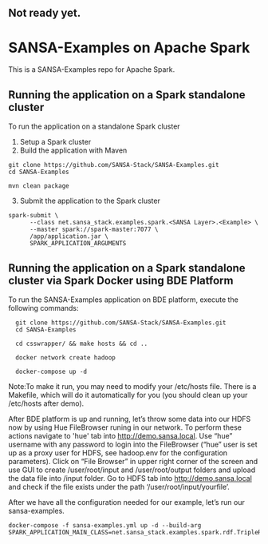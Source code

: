 ## Not ready yet.
# SANSA-Examples on Apache Spark
This is a SANSA-Examples repo for Apache Spark.

## Running the application on a Spark standalone cluster

To run the application on a standalone Spark cluster

1. Setup a Spark cluster
2. Build the application with Maven

  ```
  git clone https://github.com/SANSA-Stack/SANSA-Examples.git
  cd SANSA-Examples

  mvn clean package

  ```

3. Submit the application to the Spark cluster

  ```
  spark-submit \
		--class net.sansa_stack.examples.spark.<SANSA Layer>.<Example> \
		--master spark://spark-master:7077 \
 		/app/application.jar \
		SPARK_APPLICATION_ARGUMENTS  
  ```

## Running the application on a Spark standalone cluster via Spark Docker using BDE Platform

To run the SANSA-Examples application on BDE platform, execute the following commands:

```
  git clone https://github.com/SANSA-Stack/SANSA-Examples.git
  cd SANSA-Examples

  cd csswrapper/ && make hosts && cd ..

  docker network create hadoop

  docker-compose up -d
```
Note:To make it run, you may need to modify your /etc/hosts file. There is a Makefile, which will do it automatically for you (you should clean up your /etc/hosts after demo).

After BDE platform is up and running, let’s throw some data into our HDFS now by using Hue FileBrowser runing in our network. To perform these actions navigate to 'hue' tab into http://demo.sansa.local. Use “hue” username with any password to login into the FileBrowser (“hue” user is set up as a proxy user for HDFS, see hadoop.env for the configuration parameters). Click on “File Browser” in upper right corner of the screen and use GUI to create /user/root/input and /user/root/output folders and upload the data file into /input folder.
Go to HDFS tab into http://demo.sansa.local and check if the file exists under the path ‘/user/root/input/yourfile’.

After we have all the configuration needed for our example, let’s run our sansa-examples.

```
docker-compose -f sansa-examples.yml up -d --build-arg SPARK_APPLICATION_MAIN_CLASS=net.sansa_stack.examples.spark.rdf.TripleReader 
```

